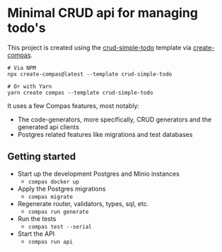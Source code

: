 # Minimal CRUD api for managing todo's

This project is created using the
[crud-simple-todo](https://github.com/compasjs/compas/tree/main/examples/crud-simple-todo)
template via [create-compas](https://www.npmjs.com/package/create-compas).

```shell
# Via NPM
npx create-compas@latest --template crud-simple-todo

# Or with Yarn
yarn create compas --template crud-simple-todo
```

It uses a few Compas features, most notably:

- The code-generators, more specifically, CRUD generators and the generated api
  clients
- Postgres related features like migrations and test databases

## Getting started

- Start up the development Postgres and Minio instances
  - `compas docker up`
- Apply the Postgres migrations
  - `compas migrate`
- Regenerate router, validators, types, sql, etc.
  - `compas run generate`
- Run the tests
  - `compas test --serial`
- Start the API
  - `compas run api`
